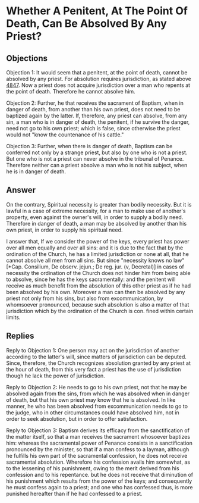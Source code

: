# Whether A Penitent, At The Point Of Death, Can Be Absolved By Any Priest?

## Objections

Objection 1: It would seem that a penitent, at the point of death, cannot be absolved by any priest. For absolution requires jurisdiction, as stated above [4847](A[5]). Now a priest does not acquire jurisdiction over a man who repents at the point of death. Therefore he cannot absolve him.

Objection 2: Further, he that receives the sacrament of Baptism, when in danger of death, from another than his own priest, does not need to be baptized again by the latter. If, therefore, any priest can absolve, from any sin, a man who is in danger of death, the penitent, if he survive the danger, need not go to his own priest; which is false, since otherwise the priest would not "know the countenance of his cattle."

Objection 3: Further, when there is danger of death, Baptism can be conferred not only by a strange priest, but also by one who is not a priest. But one who is not a priest can never absolve in the tribunal of Penance. Therefore neither can a priest absolve a man who is not his subject, when he is in danger of death.

## Answer

On the contrary, Spiritual necessity is greater than bodily necessity. But it is lawful in a case of extreme necessity, for a man to make use of another's property, even against the owner's will, in order to supply a bodily need. Therefore in danger of death, a man may be absolved by another than his own priest, in order to supply his spiritual need.

I answer that, If we consider the power of the keys, every priest has power over all men equally and over all sins: and it is due to the fact that by the ordination of the Church, he has a limited jurisdiction or none at all, that he cannot absolve all men from all sins. But since "necessity knows no law" [*Cap. Consilium, De observ. jejun.; De reg. jur. (v, Decretal)] in cases of necessity the ordination of the Church does not hinder him from being able to absolve, since he has the keys sacramentally: and the penitent will receive as much benefit from the absolution of this other priest as if he had been absolved by his own. Moreover a man can then be absolved by any priest not only from his sins, but also from excommunication, by whomsoever pronounced, because such absolution is also a matter of that jurisdiction which by the ordination of the Church is con. fined within certain limits.

## Replies

Reply to Objection 1: One person may act on the jurisdiction of another according to the latter's will, since matters of jurisdiction can be deputed. Since, therefore, the Church recognizes absolution granted by any priest at the hour of death, from this very fact a priest has the use of jurisdiction though he lack the power of jurisdiction.

Reply to Objection 2: He needs to go to his own priest, not that he may be absolved again from the sins, from which he was absolved when in danger of death, but that his own priest may know that he is absolved. In like manner, he who has been absolved from excommunication needs to go to the judge, who in other circumstances could have absolved him, not in order to seek absolution, but in order to offer satisfaction.

Reply to Objection 3: Baptism derives its efficacy from the sanctification of the matter itself, so that a man receives the sacrament whosoever baptizes him: whereas the sacramental power of Penance consists in a sanctification pronounced by the minister, so that if a man confess to a layman, although he fulfills his own part of the sacramental confession, he does not receive sacramental absolution. Wherefore his confession avails him somewhat, as to the lessening of his punishment, owing to the merit derived from his confession and to his repentance. but he does not receive that diminution of his punishment which results from the power of the keys; and consequently he must confess again to a priest; and one who has confessed thus, is more punished hereafter than if he had confessed to a priest.